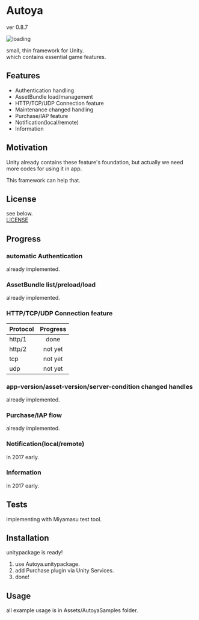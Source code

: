 # Autoya
ver 0.8.7

![loading](https://github.com/sassembla/Autoya/blob/master/doc/scr.png?raw=true)

small, thin framework for Unity.  
which contains essential game features.

## Features
* Authentication handling
* AssetBundle load/management
* HTTP/TCP/UDP Connection feature
* Maintenance changed handling
* Purchase/IAP feature
* Notification(local/remote)
* Information


## Motivation
Unity already contains these feature's foundation, but actually we need more codes for using it in app.

This framework can help that.

## License
see below.  
[LICENSE](./LICENSE)


## Progress

### automatic Authentication
already implemented.

### AssetBundle list/preload/load
already implemented.

### HTTP/TCP/UDP Connection feature

| Protocol        | Progress     |
| ------------- |:-------------:|
| http/1 | done | 
| http/2 | not yet | 
| tcp      | not yet      | 
| udp	| not yet      |  


### app-version/asset-version/server-condition changed handles
already implemented.

### Purchase/IAP flow
already implemented.

### Notification(local/remote)
in 2017 early.

### Information
in 2017 early.


## Tests
implementing with Miyamasu test tool.


## Installation
unitypackage is ready!

1. use Autoya.unitypackage.
2. add Purchase plugin via Unity Services.
3. done!

## Usage
all example usage is in Assets/AutoyaSamples folder.

